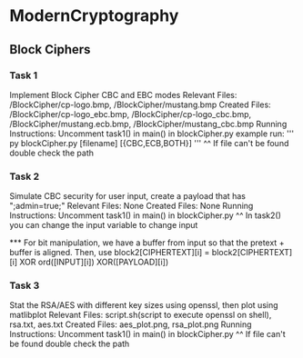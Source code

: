 # ModernCryptography

## Block Ciphers

### Task 1

Implement Block Cipher CBC and EBC modes
Relevant Files: /BlockCipher/cp-logo.bmp, /BlockCipher/mustang.bmp
Created Files: /BlockCipher/cp-logo_ebc.bmp, /BlockCipher/cp-logo_cbc.bmp, /BlockCipher/mustang.ecb.bmp, /BlockCipher/mustang_cbc.bmp
Running Instructions: Uncomment task1() in main() in blockCipher.py
example run:
'''
py blockCipher.py [filename] [{CBC,ECB,BOTH}]
'''
^^ If file can't be found double check the path

### Task 2

Simulate CBC security for user input, create a payload that has ";admin=true;"
Relevant Files: None
Created Files: None
Running Instructions: Uncomment task1() in main() in blockCipher.py
^^ In task2() you can change the input variable to change input

\*\*\* For bit manipulation, we have a buffer from input so that the pretext + buffer is aligned.
Then, use block2[CIPHERTEXT][i] = block2[CIPHERTEXT][i] XOR ord([INPUT][i]) XOR([PAYLOAD][i])

### Task 3

Stat the RSA/AES with different key sizes using openssl, then plot using matlibplot
Relevant Files: script.sh(script to execute openssl on shell), rsa.txt, aes.txt
Created Files: aes_plot.png, rsa_plot.png
Running Instructions: Uncomment task1() in main() in blockCipher.py
^^ If file can't be found double check the path
